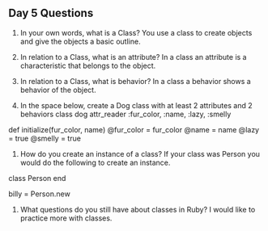 ## Day 5 Questions

1. In your own words, what is a Class?
You use a class to create objects and give the objects a basic outline.

1. In relation to a Class, what is an attribute?
In a class an attribute is a characteristic that belongs to the object.

1. In relation to a Class, what is behavior?
In a class a behavior shows a behavior of the object.

1. In the space below, create a Dog class with at least 2 attributes and 2 behaviors
class dog
  attr_reader :fur_color, :name, :lazy, :smelly

  def initialize(fur_color, name)
  @fur_color = fur_color
  @name = name
  @lazy = true
  @smelly = true

1. How do you create an instance of a class?
If your class was Person you would do the following to create an instance.

class Person
end

billy = Person.new

1. What questions do you still have about classes in Ruby?
I would like to practice more with classes. 
